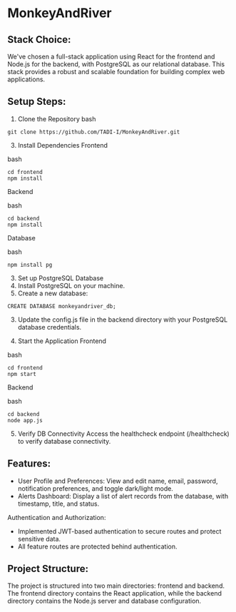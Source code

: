 # MonkeyAndRiver


## Stack Choice:
We've chosen a full-stack application using React for the frontend and Node.js for the backend, with PostgreSQL as our relational database. This stack provides a robust and scalable foundation for building complex web applications.

## Setup Steps:

1. Clone the Repository
bash

```
git clone https://github.com/TADI-I/MonkeyAndRiver.git
```

3. Install Dependencies
Frontend

bash

```
cd frontend
npm install
```

Backend

bash

```
cd backend
npm install
```

Database

bash
```
npm install pg
```

3. Set up PostgreSQL Database
1. Install PostgreSQL on your machine.
2. Create a new database:
```
CREATE DATABASE monkeyandriver_db;
```
3. Update the config.js file in the backend directory with your PostgreSQL database credentials.

4. Start the Application
Frontend

bash
```
cd frontend
npm start
```

Backend

bash
```
cd backend
node app.js
```

5. Verify DB Connectivity
Access the healthcheck endpoint (/healthcheck) to verify database connectivity.

## Features:

- User Profile and Preferences: View and edit name, email, password, notification preferences, and toggle dark/light mode.
- Alerts Dashboard: Display a list of alert records from the database, with timestamp, title, and status.

Authentication and Authorization:

- Implemented JWT-based authentication to secure routes and protect sensitive data.
- All feature routes are protected behind authentication.

## Project Structure:

The project is structured into two main directories: frontend and backend. The frontend directory contains the React application, while the backend directory contains the Node.js server and database configuration.
